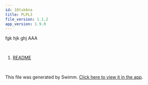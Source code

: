 ```yaml
---
id: 10txk6na
title: PLPL3
file_version: 1.1.2
app_version: 1.9.0
---
```


<!-- Intro - Do not remove this comment -->
fgk hjk ghj AAA

<br/>

<!-- Steps - Do not remove this comment -->
1. [README](readme.245f3.sw.md)


<br/>

This file was generated by Swimm. [Click here to view it in the app](http://localhost:5001/repos/ls4DA2fLasmQuEbT4ipw/playlists/10txk6na).

